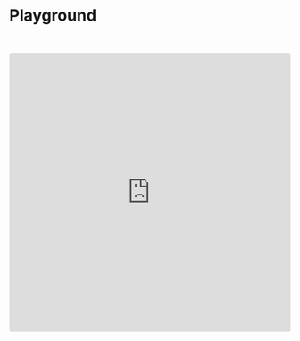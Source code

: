 # Playground
&nbsp;
&nbsp;
<iframe src="https://codesandbox.io/embed/sample-get-code-vue-client-recaptcha-k19kks?fontsize=13&hidenavigation=1&moduleview=1&theme=dark"
     style="width:100%; height:500px; border:0; border-radius: 4px; overflow:hidden;"
     title="sample-get-code-vue-client-recaptcha"
     allow="accelerometer; ambient-light-sensor; camera; encrypted-media; geolocation; gyroscope; hid; microphone; midi; payment; usb; vr; xr-spatial-tracking"
     sandbox="allow-forms allow-modals allow-popups allow-presentation allow-same-origin allow-scripts"
   ></iframe>



